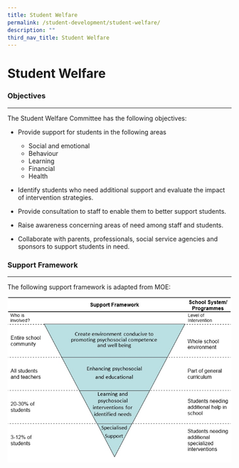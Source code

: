 ```yaml
---
title: Student Welfare
permalink: /student-development/student-welfare/
description: ""
third_nav_title: Student Welfare
---
```

Student Welfare
===============

### **Objectives**

* * *

The Student Welfare Committee has the following objectives:


*   Provide support for students in the following areas

    *   Social and emotional
    *   Behaviour
    *   Learning
    *   Financial
    *   Health

*   Identify students who need additional support and evaluate the impact of intervention strategies.
*   Provide consultation to staff to enable them to better support students.
*   Raise awareness concerning areas of need among staff and students.
*   Collaborate with parents, professionals, social service agencies and sponsors to support students in need.

### **Support Framework**

* * *

  

The following support framework is adapted from MOE:

![Support Framework](/images/Support%20Framework.jpg)